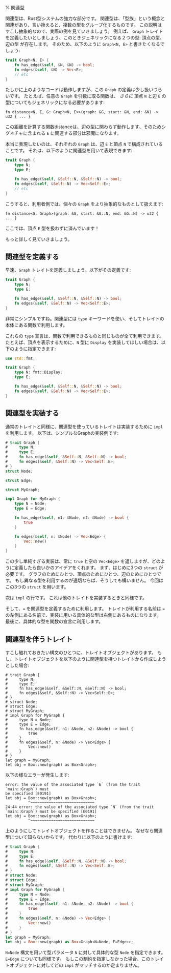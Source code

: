 % 関連型
<!-- % Associated Types -->

<!-- Associated types are a powerful part of Rust’s type system. They’re related to -->
<!-- the idea of a ‘type family’, in other words, grouping multiple types together. That -->
<!-- description is a bit abstract, so let’s dive right into an example. If you want -->
<!-- to write a `Graph` trait, you have two types to be generic over: the node type -->
<!-- and the edge type. So you might write a trait, `Graph<N, E>`, that looks like -->
<!-- this: -->
関連型は、Rust型システムの強力な部分です。
関連型は、「型族」という概念と関連があり、言い換えると、複数の型をグループ化するものです。
この説明はすこし抽象的なので、実際の例を見ていきましょう。
例えば、 `Graph` トレイトを定義したいとしましょう、このときジェネリックになる２つの型: 頂点の型、辺の型 が存在します。
そのため、以下のように `Graph<N, E>` と書きたくなるでしょう:

```rust
trait Graph<N, E> {
    fn has_edge(&self, &N, &N) -> bool;
    fn edges(&self, &N) -> Vec<E>;
    // etc
}
```

<!-- While this sort of works, it ends up being awkward. For example, any function -->
<!-- that wants to take a `Graph` as a parameter now _also_ needs to be generic over -->
<!-- the `N`ode and `E`dge types too: -->
たしかに上のようなコードは動作しますが、この `Graph` の定義は少し扱いづらいです。
たとえば、任意の `Graph` を引数に取る関数は、 _さらに_ 頂点 `N` と辺 `E` の型についてもジェネリックになる必要があります:

```rust,ignore
fn distance<N, E, G: Graph<N, E>>(graph: &G, start: &N, end: &N) -> u32 { ... }
```

<!-- Our distance calculation works regardless of our `Edge` type, so the `E` stuff in -->
<!-- this signature is a distraction. -->
この距離を計算する関数distanceは、辺の型に関わらず動作します、そのためシグネチャに含まれる `E` に関連する部分は邪魔になります。

<!-- What we really want to say is that a certain `E`dge and `N`ode type come together -->
<!-- to form each kind of `Graph`. We can do that with associated types: -->
本当に表現したいのは、それぞれの `Graph` は、辺 `E` と頂点 `N` で構成されていることです。
それは、以下のように関連型を用いて表現できます:

```rust
trait Graph {
    type N;
    type E;

    fn has_edge(&self, &Self::N, &Self::N) -> bool;
    fn edges(&self, &Self::N) -> Vec<Self::E>;
    // etc
}
```

<!-- Now, our clients can be abstract over a given `Graph`: -->
こうすると、利用者側では、個々の `Graph` をより抽象的なものとして扱えます:

```rust,ignore
fn distance<G: Graph>(graph: &G, start: &G::N, end: &G::N) -> u32 { ... }
```

<!-- No need to deal with the `E`dge type here! -->
ここでは、頂点 `E` 型を扱わずに済んでいます！

<!-- Let’s go over all this in more detail. -->
もっと詳しく見ていきましょう。

<!-- ## Defining associated types -->
## 関連型を定義する

<!-- Let’s build that `Graph` trait. Here’s the definition: -->
早速、`Graph` トレイトを定義しましょう。以下がその定義です:

```rust
trait Graph {
    type N;
    type E;

    fn has_edge(&self, &Self::N, &Self::N) -> bool;
    fn edges(&self, &Self::N) -> Vec<Self::E>;
}
```

<!-- Simple enough. Associated types use the `type` keyword, and go inside the body -->
<!-- of the trait, with the functions. -->
非常にシンプルですね。関連型には `type` キーワードを使い、そしてトレイトの本体にある関数で利用します。

<!-- These `type` declarations can have all the same thing as functions do. For example, -->
<!-- if we wanted our `N` type to implement `Display`, so we can print the nodes out, -->
<!-- we could do this: -->
これらの `type` 宣言は、関数で利用できるものと同じものが全て利用できます。
たとえば、頂点を表示するために、`N` 型に `Display` を実装してほしい場合は、以下のように指定できます:

```rust
use std::fmt;

trait Graph {
    type N: fmt::Display;
    type E;

    fn has_edge(&self, &Self::N, &Self::N) -> bool;
    fn edges(&self, &Self::N) -> Vec<Self::E>;
}
```

<!-- ## Implementing associated types -->
## 関連型を実装する

<!-- Just like any trait, traits that use associated types use the `impl` keyword to -->
<!-- provide implementations. Here’s a simple implementation of Graph: -->
通常のトレイトと同様に、関連型を使っているトレイトは実装するために `impl` を利用します。
以下は、シンプルなGraphの実装例です:

```rust
# trait Graph {
#     type N;
#     type E;
#     fn has_edge(&self, &Self::N, &Self::N) -> bool;
#     fn edges(&self, &Self::N) -> Vec<Self::E>;
# }
struct Node;

struct Edge;

struct MyGraph;

impl Graph for MyGraph {
    type N = Node;
    type E = Edge;

    fn has_edge(&self, n1: &Node, n2: &Node) -> bool {
        true
    }

    fn edges(&self, n: &Node) -> Vec<Edge> {
        Vec::new()
    }
}
```

<!-- This silly implementation always returns `true` and an empty `Vec<Edge>`, but it -->
<!-- gives you an idea of how to implement this kind of thing. We first need three -->
<!-- `struct`s, one for the graph, one for the node, and one for the edge. If it made -->
<!-- more sense to use a different type, that would work as well, we’re going to -->
<!-- use `struct`s for all three here. -->
この少し単純すぎる実装は、常に `true` と空の `Vec<Edge>` を返しますが、どのように定義したら良いかのアイデアをくれます。
まず、はじめに3つの `struct` が必要です。
グラフのためにひとつ、頂点のためにひとつ、辺のためにひとつです。
もし異なる型を利用するのが適切ならば、そうしても構いません。
今回はこの3つの `struct` を用います。

<!-- Next is the `impl` line, which is an implementing like any other trait. -->
次は `impl` の行です。
これは他のトレイトを実装するときと同様です。

<!-- From here, we use `=` to define our associated types. The name the trait uses -->
<!-- goes on the left of the `=`, and the concrete type we’re `impl`ementing this -->
<!-- for goes on the right. Finally, we use the concrete types in our function -->
<!-- declarations. -->
そして、`=` を関連型を定義するために利用します。
トレイトが利用する名前は `=` の左側にある名前で、実装に用いる具体的な型は右側にあるものになります。
最後に、具体的な型を関数の宣言に利用します。

<!-- ## Trait objects with associated types -->
## 関連型を伴うトレイト

<!-- There’s one more bit of syntax we should talk about: trait objects. If you -->
<!-- try to create a trait object from a trait with an associated type, like this: -->
すこし触れておきたい構文のひとつに、トレイトオブジェクトがあります。
もし、トレイトオブジェクトを以下のように関連型を持つトレイトから作成しようとした場合:

```rust,ignore
# trait Graph {
#     type N;
#     type E;
#     fn has_edge(&self, &Self::N, &Self::N) -> bool;
#     fn edges(&self, &Self::N) -> Vec<Self::E>;
# }
# struct Node;
# struct Edge;
# struct MyGraph;
# impl Graph for MyGraph {
#     type N = Node;
#     type E = Edge;
#     fn has_edge(&self, n1: &Node, n2: &Node) -> bool {
#         true
#     }
#     fn edges(&self, n: &Node) -> Vec<Edge> {
#         Vec::new()
#     }
# }
let graph = MyGraph;
let obj = Box::new(graph) as Box<Graph>;
```

<!-- You’ll get two errors: -->
以下の様なエラーが発生します:

```text
error: the value of the associated type `E` (from the trait `main::Graph`) must
be specified [E0191]
let obj = Box::new(graph) as Box<Graph>;
          ^~~~~~~~~~~~~~~~~~~~~~~~~~~~~
24:44 error: the value of the associated type `N` (from the trait
`main::Graph`) must be specified [E0191]
let obj = Box::new(graph) as Box<Graph>;
          ^~~~~~~~~~~~~~~~~~~~~~~~~~~~~
```

<!-- We can’t create a trait object like this, because we don’t know the associated -->
<!-- types. Instead, we can write this: -->
上のようにしてトレイトオブジェクトを作ることはできません。
なぜなら関連型について知らないからです。
代わりに以下のように書けます:

```rust
# trait Graph {
#     type N;
#     type E;
#     fn has_edge(&self, &Self::N, &Self::N) -> bool;
#     fn edges(&self, &Self::N) -> Vec<Self::E>;
# }
# struct Node;
# struct Edge;
# struct MyGraph;
# impl Graph for MyGraph {
#     type N = Node;
#     type E = Edge;
#     fn has_edge(&self, n1: &Node, n2: &Node) -> bool {
#         true
#     }
#     fn edges(&self, n: &Node) -> Vec<Edge> {
#         Vec::new()
#     }
# }
let graph = MyGraph;
let obj = Box::new(graph) as Box<Graph<N=Node, E=Edge>>;
```

<!-- The `N=Node` syntax allows us to provide a concrete type, `Node`, for the `N` -->
<!-- type parameter. Same with `E=Edge`. If we didn’t provide this constraint, we -->
<!-- couldn’t be sure which `impl` to match this trait object to. -->
`N=Node` 構文を用いて型パラメータ `N` に対して具体的な型 `Node` を指定できます。
`E=Edge` についても同様です。
もしこの制約を指定しなかった場合、このトレイトオブジェクトに対してどの `impl` がマッチするのか定まりません。
